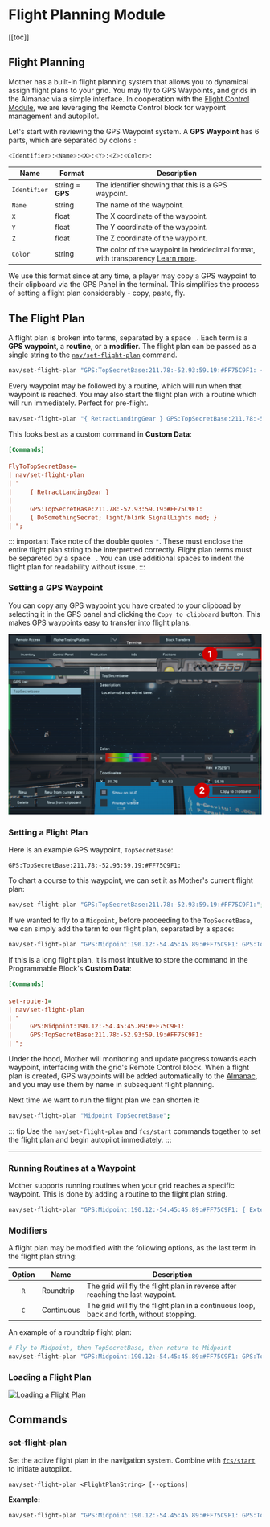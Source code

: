 # Flight Planning Module
<!-- [< Modules](../Modules.md) -->

[[toc]]
## Flight Planning

Mother has a built-in flight planning system that allows you to dynamical assign flight plans to your grid. You may fly to GPS Waypoints, and grids in the Almanac via a simple interface. In cooperation with the [Flight Control Module](FlightControlModule.md), we are leveraging the Remote Control block for waypoint management and autopilot.

<!-- ![Flight Plan Map](../../Assets/flight-plan-1.png) -->

Let's start with reviewing the GPS Waypoint system. A **GPS Waypoint** has 6 parts, which are separated by colons `:`

```bash
<Identifier>:<Name>:<X>:<Y>:<Z>:<Color>:
```

|Name|Format |Description|
|-|-|-|
|`Identifier`| string = **GPS**| The identifier showing that this is a GPS waypoint. |
|`Name`| string | The name of the waypoint. |
|`X`| float | The X coordinate of the waypoint. |
|`Y`| float | The Y coordinate of the waypoint. |
|`Z`| float | The Z coordinate of the waypoint. |
|`Color`| string | The color of the waypoint in hexidecimal format, with transparency [Learn more](https://www.quackit.com/css/color/values/css_hex_color_notation_8_digits.cfm#:~:text=Syntax,alpha%20chanel%20of%20the%20color.). |


We use this format since at any time, a player may copy a GPS waypoint to their clipboard via the GPS Panel in the terminal. This simplifies the process of setting a flight plan considerably - copy, paste, fly.

## The Flight Plan

A flight plan is broken into terms, separated by a space ` `. Each term is a **GPS waypoint**, a **routine**, or a **modifier**.  The flight plan can be passed as a single string to the [`nav/set-flight-plan`](#set-flight-plan) command.

```bash title="Terminal"
nav/set-flight-plan "GPS:TopSecretBase:211.78:-52.93:59.19:#FF75C9F1: { DoSomethingSecret; light/blink SignalLights med; }";
```

Every waypoint may be followed by a routine, which will run when that waypoint is reached. You may also start the flight plan with a routine which will run immediately. Perfect for pre-flight.

```bash title="Terminal"
nav/set-flight-plan "{ RetractLandingGear } GPS:TopSecretBase:211.78:-52.93:59.19:#FF75C9F1: { DoSomethingSecret; light/blink SignalLights med; }";
```

This looks best as a custom command in **Custom Data**:

```ini title="Mother > Custom Data"
[Commands]

FlyToTopSecretBase=
| nav/set-flight-plan 
| "
|     { RetractLandingGear } 
| 
|     GPS:TopSecretBase:211.78:-52.93:59.19:#FF75C9F1:
|     { DoSomethingSecret; light/blink SignalLights med; }
| ";
```

::: important
Take note of the double quotes `"`. These must enclose the entire flight plan string to be interpretted correctly. Flight plan terms must be separeted by a space ` `. You can use additional spaces to indent the flight plan for readability without issue.
:::

### Setting a GPS Waypoint
You can copy any GPS waypoint you have created to your clipboad by selecting it in the GPS panel and clicking the `Copy to clipboard` button. This makes GPS waypoints easy to transfer into flight plans.

![Copy GPS to Clipboard](../../Assets/terminal-gps-1.png)

### Setting a Flight Plan

Here is an example GPS waypoint, `TopSecretBase`:

```
GPS:TopSecretBase:211.78:-52.93:59.19:#FF75C9F1:
```

To chart a course to this waypoint, we can set it as Mother's current flight plan:

```bash title="Terminal"
nav/set-flight-plan "GPS:TopSecretBase:211.78:-52.93:59.19:#FF75C9F1:";
```

If we wanted to fly to a `Midpoint`, before proceeding to the `TopSecretBase`, we can simply add the term to our flight plan, separated by a space:

```bash title="Terminal"
nav/set-flight-plan "GPS:Midpoint:190.12:-54.45:45.89:#FF75C9F1: GPS:TopSecretBase:211.78:-52.93:59.19:#FF75C9F1:";
```

If this is a long flight plan, it is most intuitive to store the command in the Programmable Block's **Custom Data**:

```ini title="Mother > Custom Data"
[Commands]

set-route-1=
| nav/set-flight-plan 
| "
|     GPS:Midpoint:190.12:-54.45:45.89:#FF75C9F1: 
|     GPS:TopSecretBase:211.78:-52.93:59.19:#FF75C9F1:
| ";
```

Under the hood, Mother will monitoring and update progress towards each waypoint, interfacing with the grid's Remote Control block. When a flight plan is created, GPS waypoints will be added automatically to the [Almanac](../Core/Almanac.md), and you may use them by name in subsequent flight planning.

Next time we want to run the flight plan we can shorten it:

```bash title="Terminal"
nav/set-flight-plan "Midpoint TopSecretBase";
```
::: tip
Use the `nav/set-flight-plan` and `fcs/start` commands together to set the flight plan and begin autopilot immediately.
:::

---

<!-- ### Preflight -->

### Running Routines at a Waypoint

Mother supports running routines when your grid reaches a specific waypoint.  This is done by adding a routine to the flight plan string.

```bash title="Terminal"
nav/set-flight-plan "GPS:Midpoint:190.12:-54.45:45.89:#FF75C9F1: { ExtendWings; light/blink SignalLights off; block/off BoosterThrusters; }"; 
```

### Modifiers

A flight plan may be modified with the following options, as the last term in the flight plan string:

<!-- table -->
| Option | Name | Description |
|:---:| --- | --- |
| `R` | Roundtrip | The grid will fly the flight plan in reverse after reaching the last waypoint. |
| `C` | Continuous | The grid will fly the flight plan in a continuous loop, back and forth, without stopping. |

An example of a roundtrip flight plan:

```bash title="Terminal"
# Fly to Midpoint, then TopSecretBase, then return to Midpoint
nav/set-flight-plan "GPS:Midpoint:190.12:-54.45:45.89:#FF75C9F1: GPS:TopSecretBase:211.78:-52.93:59.19:#FF75C9F1: R";
```

### Loading a Flight Plan
[![Loading a Flight Plan](https://img.youtube.com/vi/jFMLTiwC3Sg/0.jpg)](https://www.youtube.com/watch?v=jFMLTiwC3Sg)

## Commands

### set-flight-plan
Set the active flight plan in the navigation system. Combine with [`fcs/start`](#flight-control-system) to initiate autopilot.

```
nav/set-flight-plan <FlightPlanString> [--options]
```

**Example:**

```bash title="Terminal"
nav/set-flight-plan "GPS:Midpoint:190.12:-54.45:45.89:#FF75C9F1: GPS:TopSecretBase:211.78:-52.93:59.19:#FF75C9F1:";
```

<!-- ## Actions

Let's go further. Flying a route isn't always enough. Sometimes we need to perform actions at each waypoint.  This is where Actions come in.  We can instruct a grid to perform an action at each waypoint, such as running a command.

```bash
# Fly to TargetPosition and deploy solar panels
nav/set-flight-plan "GPS:TargetPosition:190.12:-54.45:45.89:#FF75C9F1:?command=DeploySolarPanels";
```

Where the `DeploySolarPanels` command is a custom routine that actuates rotors and hinges.

```bash
# DeploySolarPanels
hinge/rotate SolarPanelArrayHinges 0; rotor/rotate SolarPanelArrayRotors 135;
``` -->
